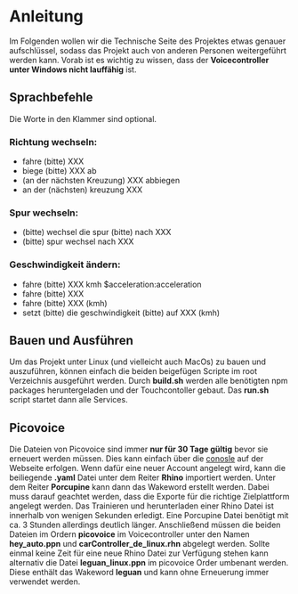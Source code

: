 # Anleitung
Im Folgenden wollen wir die Technische Seite des Projektes etwas genauer aufschlüssel, sodass das Projekt auch von anderen Personen weitergeführt werden kann.
Vorab ist es wichtig zu wissen, dass der __Voicecontroller unter Windows nicht lauffähig__ ist.

## Sprachbefehle
Die Worte in den Klammer sind optional.

### Richtung wechseln:
- fahre (bitte) XXX
- biege (bitte) XXX ab
- (an der nächsten Kreuzung) XXX abbiegen
- an der (nächsten) kreuzung XXX

### Spur wechseln:
- (bitte) wechsel die spur (bitte) nach XXX
- (bitte) spur wechsel nach XXX

### Geschwindigkeit ändern:
- fahre (bitte) XXX kmh $acceleration:acceleration
- fahre (bitte) XXX
- fahre (bitte) XXX (kmh)
- setzt (bitte) die geschwindigkeit (bitte) auf XXX (kmh)

## Bauen und Ausführen
Um das Projekt unter Linux (und vielleicht auch MacOs) zu bauen und auszuführen, können einfach die beiden beigefügen Scripte im root Verzeichnis ausgeführt werden. Durch __build.sh__ werden alle benötigten npm packages heruntergeladen und der Touchcontoller gebaut. Das __run.sh__ script startet dann alle Services.

## Picovoice
Die Dateien von Picovoice sind immer __nur für 30 Tage gültig__ bevor sie erneuert werden müssen. Dies kann einfach über die [conosle](https://console.picovoice.ai/) auf der Webseite erfolgen. 
Wenn dafür eine neuer Account angelegt wird, kann die beiliegende __.yaml__ Datei unter dem Reiter __Rhino__ importiert werden. Unter dem Reiter __Porcupine__ kann dann das Wakeword erstellt werden. Dabei muss darauf geachtet werden, dass die Exporte für die richtige Zielplattform angelegt werden.
Das Trainieren und herunterladen einer Rhino Datei ist innerhalb von wenigen Sekunden erledigt. Eine Porcupine Datei benötigt mit ca. 3 Stunden allerdings deutlich länger.
Anschließend müssen die beiden Dateien im Ordern __picovoice__ im Voicecontroller unter den Namen __hey_auto.ppn__ und __carController_de_linux.rhn__ abgelegt werden.
Sollte einmal keine Zeit für eine neue Rhino Datei zur Verfügung stehen kann alternativ die Datei __leguan_linux.ppn__ im picovoice Order umbenant werden. Diese enthält das Wakeword __leguan__ und kann ohne Erneuerung immer verwendet werden.


